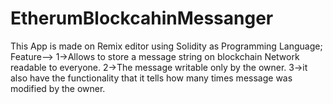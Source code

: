 # EtherumBlockcahinMessanger
This App is made on Remix editor using Solidity as Programming Language;
Feature-->
1->Allows to store a message string on blockchain Network readable to everyone.
2->The message writable only by the owner.
3->it also have the functionality that it tells how many times message was modified by the owner.
